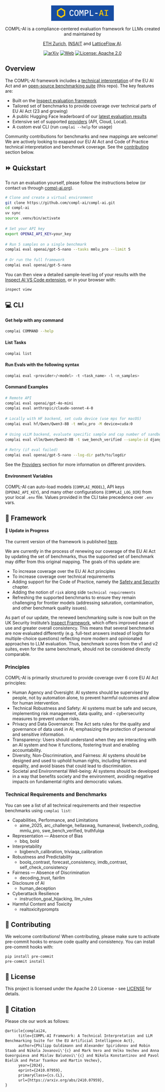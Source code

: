 <p align="center">
  <a href="https://compl-ai.org"><img  style="max-height: 50px;" src="compl-ai-logo.svg" alt="COMPL-AI">
</a>
</p>

<div align="center">
    COMPL-AI is a compliance-centered evaluation framework for LLMs created and maintained by
      
  [ETH Zurich](https://www.sri.inf.ethz.ch/), [INSAIT](https://insait.ai/) and [LatticeFlow AI](https://latticeflow.ai/).
</div>

<div align="center">

[![arXiv](https://img.shields.io/badge/arXiv-2410.07959-b31b1b)](https://arxiv.org/abs/2410.07959)
[![Web](https://img.shields.io/badge/Website-compl--ai.org-blue)](https://compl-ai.org)
[![License: Apache 2.0](https://img.shields.io/badge/License-Apache_2.0-g)](LICENSE)

</div>

## Overview
The COMPL-AI framework includes a [technical interpretation](https://compl-ai.org/interpretation/) of the EU AI Act and an [open-source benchmarking suite](https://github.com/compl-ai/compl-ai/) (this repo). The key features are:

- Built on the [Inspect evaluation framework](https://github.com/UKGovernmentBEIS/inspect_ai) 
- Tailored set of benchmarks to provide coverage over technical parts of EU AI Act (23 and growing)
- A public Hugging Face leaderboard of our [latest evaluation results](https://huggingface.co/spaces/latticeflow/compl-ai-board)   
- Extensive set of supported [providers](providers/README.md) (API, Cloud, Local).
- A custom eval CLI (run `complai --help` for usage)

Community contributions for benchmarks and new mappings are welcome! We are actively looking to exapand our EU AI Act and Code of Practice technical interpretation and benchmark coverage. See the [contributing](#-contributing) section below.

## ⏩ Quickstart
To run an evaluation yourself, please follow the instructions below (or contact us through [compl-ai.org](https://compl-ai.org)). 


```bash
# Clone and create a virtual environment
git clone https://github.com/compl-ai/compl-ai.git
cd compl-ai
uv sync
source .venv/bin/activate

# Set your API key
export OPENAI_API_KEY=your_key

# Run 5 samples on a single benchmark
complai eval openai/gpt-5-nano --tasks mmlu_pro --limit 5

# Or run the full framework
complai eval openai/gpt-5-nano
```

You can then view a detailed sample-level log of your results with the [Inspect AI VS Code extension](https://marketplace.cursorapi.com/items/?itemName=ukaisi.inspect-ai), or in your browser with:
```
inspect view
```


## 💻 CLI


#### Get help with any command
```bash
complai COMMAND --help
```

#### List Tasks

```bash
complai list
```

#### Run Evals with the following syntax
```bash
complai eval <provider>/<model> -t <task_name> -l <n_samples>
```

#### Command Examples
```bash
# Remote API
complai eval openai/gpt-4o-mini
complai eval anthropic/claude-sonnet-4-0

# Locally with HF backend, set cuda device (use mps for macOS)
complai eval hf/Qwen/Qwen3-8B -t mmlu_pro -M device=cuda:0

# Using vLLM backend, evaluate specific sample and cap number of sandboxes for agentic benchmarks
complai eval vllm/Qwen/Qwen3-8B -t swe_bench_verified --sample-id django__django-11848 --max-sandboxes 1 

# Retry (if eval failed)
complai eval openai/gpt-5-nano --log-dir path/to/logdir
```

See the [Providers](providers/README.md) section for more information on different providers.

#### Environment Variables
COMPL-AI can auto-load models (`COMPLAI_MODEL`), API keys (`OPENAI_API_KEY`), and many other configurations (`COMPLAI_LOG_DIR`) from your local `.env` file. Values provided in the CLI take precedence over `.env` vars.


## 🧪 Framework

#### 🚧 Update in Progress
The current version of the framework is published [here](https://compl-ai.org/interpretation/). 

We are currently in the process of renewing our coverage of the EU AI Act by updating the set of benchmarks, thus the supported set of benchmark may differ from this original mapping. The goals of this update are:
- To increase coverage over the EU AI Act principles
- To increase coverage over technical requirements
- Adding support for the Code of Practice, namely the [Safety and Security](https://code-of-practice.ai/?section=safety-security) chapter.
- Adding the notion of `risk` along side `technical requirements`
- Refreshing the supported benchmarks to ensure they remain challenging for frontier models (addressing saturation, contamination, and other benchmark quality issues).

As part of our update, the renewed benchmarking suite is now built on the UK Security Institute’s [Inspect Framework](https://github.com/UKGovernmentBEIS/inspect_ai), which offers improved ease of use and greater overall consistency. This means that several benchmarks are now evaluated differently (e.g. full-text answers instead of logits for multiple-choice questions) reflecting more modern and opinionated approaches to LLM evaluation. Thus, benchmark scores from the v1 and v2 suites, even for the same benchmark, should not be considered directly comparable.

### Principles
COMPL-AI is primarily structured to provide coverage over 6 core EU AI Act principles:
- Human Agency and Oversight: AI systems should be supervised by people, not by automation alone, to prevent harmful outcomes and allow for human intervention. 
- Technical Robustness and Safety: AI systems must be safe and secure, implementing risk management, data quality, and - cybersecurity measures to prevent undue risks. 
- Privacy and Data Governance: The Act sets rules for the quality and governance of data used in AI, emphasizing the protection of personal and sensitive information. 
- Transparency: Users should understand when they are interacting with an AI system and how it functions, fostering trust and enabling accountability. 
- Diversity, Non-Discrimination, and Fairness: AI systems should be designed and used to uphold human rights, including fairness and equality, and avoid biases that could lead to discrimination. 
- Societal and Environmental Well-being: AI systems should be developed in a way that benefits society and the environment, avoiding negative impacts on fundamental rights and democratic values. 

### Technical Requirements and Benchmarks
You can see a list of all technical requirements and their respective benchmarks using `complai list`:
- Capabilities, Performance, and Limitations
  - aime_2025, arc_challenge, hellaswag, humaneval, livebench_coding, mmlu_pro, swe_bench_verified, truthfulqa
- Representation — Absence of Bias
  - bbq, bold
- Interpretability
  - bigbench_calibration, triviaqa_calibration
- Robustness and Predictability
  - boolq_contrast, forecast_consistency, imdb_contrast, self_check_consistency
- Fairness — Absence of Discrimination
  - decoding_trust, fairllm
- Disclosure of AI
  - human_deception
- Cyberattack Resilience
  - instruction_goal_hijacking, llm_rules
- Harmful Content and Toxicity
  - realtoxicityprompts




## 🤝 Contributing
We welcome contributions! When contributing, please make sure to activate pre-commit hooks to ensure code quality and consistency. You can install pre-commit hooks with:

```
pip install pre-commit
pre-commit install
```

## 📄 License

This project is licensed under the Apache 2.0 License - see [LICENSE](LICENSE) for details.

## 📝 Citation

Please cite our work as follows:

```
@article{complai24,
      title={COMPL-AI Framework: A Technical Interpretation and LLM Benchmarking Suite for the EU Artificial Intelligence Act}, 
      author={Philipp Guldimann and Alexander Spiridonov and Robin Staab and Nikola Jovanovi\'{c} and Mark Vero and Velko Vechev and Anna Gueorguieva and Mislav Balunovi\'{c} and Nikola Konstantinov and Pavol Bielik and Petar Tsankov and Martin Vechev},
      year={2024},
      eprint={2410.07959},
      primaryClass={cs.CL},
      url={https://arxiv.org/abs/2410.07959},
}
```